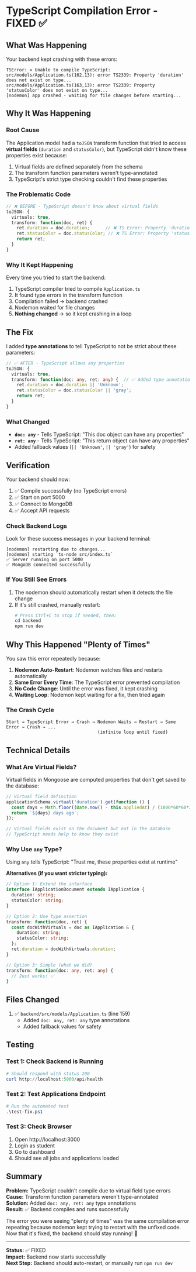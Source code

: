 # TypeScript Compilation Error - FIXED ✅

## What Was Happening

Your backend kept crashing with these errors:

```
TSError: ⨯ Unable to compile TypeScript:
src/models/Application.ts(162,13): error TS2339: Property 'duration' does not exist on type...
src/models/Application.ts(163,13): error TS2339: Property 'statusColor' does not exist on type...
[nodemon] app crashed - waiting for file changes before starting...
```

## Why It Was Happening

### Root Cause
The Application model had a `toJSON` transform function that tried to access **virtual fields** (`duration` and `statusColor`), but TypeScript didn't know these properties exist because:

1. Virtual fields are defined separately from the schema
2. The transform function parameters weren't type-annotated
3. TypeScript's strict type checking couldn't find these properties

### The Problematic Code
```typescript
// ❌ BEFORE - TypeScript doesn't know about virtual fields
toJSON: { 
  virtuals: true,
  transform: function(doc, ret) {
    ret.duration = doc.duration;      // ❌ TS Error: Property 'duration' does not exist
    ret.statusColor = doc.statusColor; // ❌ TS Error: Property 'statusColor' does not exist
    return ret;
  }
}
```

### Why It Kept Happening
Every time you tried to start the backend:
1. TypeScript compiler tried to compile `Application.ts`
2. It found type errors in the transform function
3. Compilation failed → backend crashed
4. Nodemon waited for file changes
5. **Nothing changed** → so it kept crashing in a loop

## The Fix

I added **type annotations** to tell TypeScript to not be strict about these parameters:

```typescript
// ✅ AFTER - TypeScript allows any properties
toJSON: { 
  virtuals: true,
  transform: function(doc: any, ret: any) {  // ✅ Added type annotations
    ret.duration = doc.duration || 'Unknown';
    ret.statusColor = doc.statusColor || 'gray';
    return ret;
  }
}
```

### What Changed
- **`doc: any`** - Tells TypeScript: "This doc object can have any properties"
- **`ret: any`** - Tells TypeScript: "This return object can have any properties"
- Added fallback values (`|| 'Unknown'`, `|| 'gray'`) for safety

## Verification

Your backend should now:
1. ✅ Compile successfully (no TypeScript errors)
2. ✅ Start on port 5000
3. ✅ Connect to MongoDB
4. ✅ Accept API requests

### Check Backend Logs
Look for these success messages in your backend terminal:

```
[nodemon] restarting due to changes...
[nodemon] starting `ts-node src/index.ts`
✅ Server running on port 5000
✅ MongoDB connected successfully
```

### If You Still See Errors
1. The nodemon should automatically restart when it detects the file change
2. If it's still crashed, manually restart:
   ```powershell
   # Press Ctrl+C to stop if needed, then:
   cd backend
   npm run dev
   ```

## Why This Happened "Plenty of Times"

You saw this error repeatedly because:

1. **Nodemon Auto-Restart**: Nodemon watches files and restarts automatically
2. **Same Error Every Time**: The TypeScript error prevented compilation
3. **No Code Change**: Until the error was fixed, it kept crashing
4. **Waiting Loop**: Nodemon kept waiting for a fix, then tried again

### The Crash Cycle
```
Start → TypeScript Error → Crash → Nodemon Waits → Restart → Same Error → Crash → ...
                                   (infinite loop until fixed)
```

## Technical Details

### What Are Virtual Fields?
Virtual fields in Mongoose are computed properties that don't get saved to the database:

```typescript
// Virtual field definition
applicationSchema.virtual('duration').get(function () {
  const days = Math.floor((Date.now() - this.appliedAt) / (1000*60*60*24));
  return `${days} days ago`;
});

// Virtual fields exist on the document but not in the database
// TypeScript needs help to know they exist
```

### Why Use `any` Type?
Using `any` tells TypeScript: "Trust me, these properties exist at runtime"

**Alternatives (if you want stricter typing):**
```typescript
// Option 1: Extend the interface
interface IApplicationDocument extends IApplication {
  duration: string;
  statusColor: string;
}

// Option 2: Use type assertion
transform: function(doc, ret) {
  const docWithVirtuals = doc as IApplication & { 
    duration: string; 
    statusColor: string; 
  };
  ret.duration = docWithVirtuals.duration;
}

// Option 3: Simple (what we did)
transform: function(doc: any, ret: any) {
  // Just works! ✅
}
```

## Files Changed

1. ✅ `backend/src/models/Application.ts` (line 159)
   - Added `doc: any, ret: any` type annotations
   - Added fallback values for safety

## Testing

### Test 1: Check Backend is Running
```powershell
# Should respond with status 200
curl http://localhost:5000/api/health
```

### Test 2: Test Applications Endpoint
```powershell
# Run the automated test
.\test-fix.ps1
```

### Test 3: Check Browser
1. Open http://localhost:3000
2. Login as student
3. Go to dashboard
4. Should see all jobs and applications loaded

## Summary

**Problem:** TypeScript couldn't compile due to virtual field type errors  
**Cause:** Transform function parameters weren't type-annotated  
**Solution:** Added `doc: any, ret: any` type annotations  
**Result:** ✅ Backend compiles and runs successfully  

The error you were seeing "plenty of times" was the same compilation error repeating because nodemon kept trying to restart with the unfixed code. Now that it's fixed, the backend should stay running! 🎉

---

**Status:** ✅ FIXED  
**Impact:** Backend now starts successfully  
**Next Step:** Backend should auto-restart, or manually run `npm run dev`

